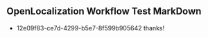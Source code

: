 ## OpenLocalization Workflow Test MarkDown
* 12e09f83-ce7d-4299-b5e7-8f599b905642 thanks!

<!--HONumber=Aug16_HO3-->


